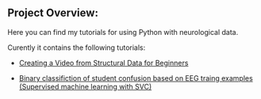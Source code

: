 ## Project Overview:

Here you can find my tutorials for using Python with neurological data.

Curently it contains the following tutorials:

- [Creating a Video from Structural Data for Beginners](https://github.com/Thomasrider/Python-and-Neuroimaging/blob/master/Creating%20a%20Video%20from%20Structural%20Data%20for%20Beginners.md)

- [Binary classifiction of student confusion based on EEG traing examples (Supervised machine learning with SVC)](https://github.com/Thomasrider/Python-and-Neuroimaging/blob/master/svc-with-eeg-smote-rfecv-gridsearchcv-roc-auc.py)
